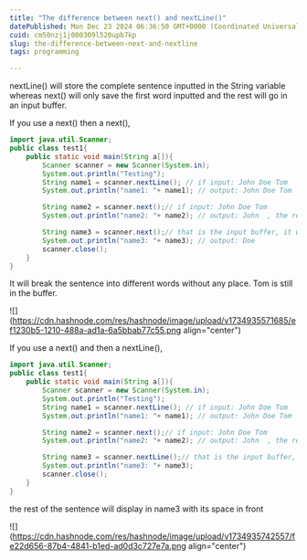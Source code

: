 ```yaml
---
title: "The difference between next() and nextLine()"
datePublished: Mon Dec 23 2024 06:36:50 GMT+0000 (Coordinated Universal Time)
cuid: cm50nzj1j000309l520upb7kp
slug: the-difference-between-next-and-nextline
tags: programming

---
```


nextLine() will store the complete sentence inputted in the String variable whereas next() will only save the first word inputted and the rest will go in an input buffer.

If you use a next() then a next(),

```java
import java.util.Scanner;
public class test1{
    public static void main(String a[]){
        Scanner scanner = new Scanner(System.in);
        System.out.println("Testing");
        String name1 = scanner.nextLine(); // if input: John Doe Tom
        System.out.println("name1: "+ name1); // output: John Doe Tom  

        String name2 = scanner.next();// if input: John Doe Tom
        System.out.println("name2: "+ name2); // output: John  , the rest will be in the input buffer

        String name3 = scanner.next();// that is the input buffer, it will not let you input anything in it 
        System.out.println("name3: "+ name3); // output: Doe
        scanner.close();
    }
}
```

It will break the sentence into different words without any place. Tom is still in the buffer.

![](https://cdn.hashnode.com/res/hashnode/image/upload/v1734935571685/ef1230b5-1210-488a-ad1a-6a5bbab77c55.png align="center")

If you use a next() and then a nextLine(),

```java
import java.util.Scanner;
public class test1{
    public static void main(String a[]){
        Scanner scanner = new Scanner(System.in);
        System.out.println("Testing");
        String name1 = scanner.nextLine(); // if input: John Doe Tom
        System.out.println("name1: "+ name1); // output: John Doe Tom    

        String name2 = scanner.next();// if input: John Doe Tom
        System.out.println("name2: "+ name2); // output: John  , the rest will be in the input buffer

        String name3 = scanner.nextLine();// that is the input buffer, it will not let you input anything in it 
        System.out.println("name3: "+ name3);
        scanner.close();
    }
}
```

the rest of the sentence will display in name3 with its space in front

![](https://cdn.hashnode.com/res/hashnode/image/upload/v1734935742557/fe22d656-87b4-4841-b1ed-ad0d3c727e7a.png align="center")